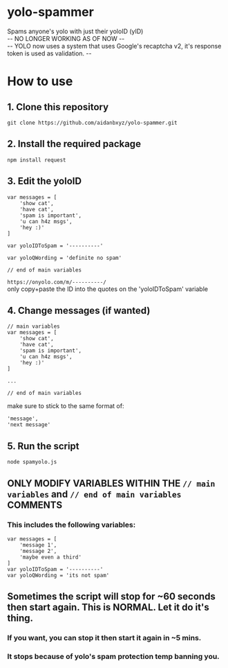 # yolo-spammer
 Spams anyone's yolo with just their yoloID (yID)  
 -- NO LONGER WORKING AS OF NOW --  
 -- YOLO now uses a system that uses Google's recaptcha v2, it's response token is used as validation. --

# How to use
## 1. Clone this repository  
 `git clone https://github.com/aidanbxyz/yolo-spammer.git`  
## 2. Install the required package  
 ```
npm install request
 ```
## 3. Edit the yoloID  
 ```// main variables
 var messages = [
     'show cat',
     'have cat',
     'spam is important',
     'u can h4z msgs',
     'hey :)'
 ]
 
 var yoloIDToSpam = '----------'
 
 var yoloQWording = 'definite no spam'
 
 // end of main variables
 ```
 `https://onyolo.com/m/----------/`  
 only copy+paste the ID into the quotes on the 'yoloIDToSpam' variable  
## 4. Change messages (if wanted)  
 ```
 // main variables
 var messages = [
     'show cat',
     'have cat',
     'spam is important',
     'u can h4z msgs',
     'hey :)'
 ]
 
 ...
 
 // end of main variables
 ```
 make sure to stick to the same format of:  
 ```
 'message',
 'next message'
 ```
## 5. Run the script
 `node spamyolo.js`  
  
    
      
 ## ONLY MODIFY VARIABLES WITHIN THE `// main variables` and `// end of main variables` COMMENTS  
 ### This includes the following variables:
 ```
 var messages = [
     'message 1',
     'message 2',
     'maybe even a third'
 ]
 var yoloIDToSpam = '----------'
 var yoloQWording = 'its not spam'
 ```
   
     
       
 ## Sometimes the script will stop for ~60 seconds then start again. This is NORMAL. Let it do it's thing.  
 ### If you want, you can stop it then start it again in ~5 mins.  
 ### It stops because of yolo's spam protection temp banning you.  
